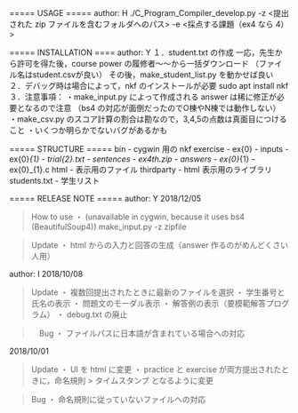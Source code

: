 ===== USAGE =====
author: H
./C_Program_Compiler_develop.py -z <提出された zip ファイルを含むフォルダへのパス> -e <採点する課題（ex4 なら 4）>

===== INSTALLATION ====
author: Y
１．student.txt の作成
一応，先生から許可を得た後，course power の履修者〜〜から一括ダウンロード
（ファイル名はstudent.csvが良い）
その後，make_student_list.py を動かせば良い
２．デバッグ時は場合によって，nkf のインストールが必要
sudo apt install nkf
３．注意事項：
・make_input.py によって作成される answer は稀に修正が必要となるので注意
（bs4 の対応が面倒だったのでO棟やN棟では動作しない）
・make_csv.py のスコア計算の割合は勘なので，3,4,5の点数は真面目につけること
・いくつか明らかでないバグがあるかも

===== STRUCTURE =====
bin - cygwin 用の nkf
exercise - ex{0} - inputs 	 - ex{0}_{1} - trial{2}.txt
				 - sentences - ex4th.zip
		         - answers	 - ex{0}_{1} - ex{0}_{1}.c
html - 表示用のファイル
thirdparty - html 表示用のライブラリ
students.txt - 学生リスト

===== RELEASE NOTE =====
author: Y
2018/12/05
> How to use
・ (unavailable in cygwin, because it uses bs4 (BeautifulSoup4)) 
    make_input.py -z zipfile

> Update
・ html からの入力と回答の生成（answer 作るのがめんどくさい人用）

author: I
2018/10/08
> Update
・ 複数回提出されたときに最新のファイルを選択
・ 学生番号と氏名の表示
・ 問題文のモーダル表示
・ 解答例の表示（要模範解答プログラム）
・ debug.txt の廃止

>　Bug
・ ファイルパスに日本語が含まれている場合への対応

2018/10/01
> Update
・ UI を html に変更
・ practice と exercise が両方提出されたときに，命名規則 > タイムスタンプ となるように変更

> Bug
・ 命名規則に従っていないファイルへの対応

